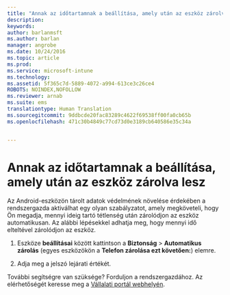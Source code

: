 ```yaml
---
title: "Annak az időtartamnak a beállítása, amely után az eszköz zárolva lesz | Microsoft Intune"
description: 
keywords: 
author: barlanmsft
ms.author: barlan
manager: angrobe
ms.date: 10/24/2016
ms.topic: article
ms.prod: 
ms.service: microsoft-intune
ms.technology: 
ms.assetid: 5f365c7d-5889-4072-a994-613ce3c26ce4
ROBOTS: NOINDEX,NOFOLLOW
ms.reviewer: arnab
ms.suite: ems
translationtype: Human Translation
ms.sourcegitcommit: 9ddbcde20fac83289c4622f69538ff00fa0cb65b
ms.openlocfilehash: 471c30b4849c77cd73d0e3189cb640586e35c34a


---
```



# <a name="set-the-amount-of-time-before-your-device-is-locked"></a>Annak az időtartamnak a beállítása, amely után az eszköz zárolva lesz

Az Android-eszközön tárolt adatok védelmének növelése érdekében a rendszergazda aktiválhat egy olyan szabályzatot, amely megköveteli, hogy Ön megadja, mennyi ideig tartó tétlenség után zárolódjon az eszköz automatikusan. Az alábbi lépésekkel adhatja meg, hogy mennyi idő elteltével zárolódjon az eszköz.

1.  Eszköze **beállításai** között kattintson a **Biztonság** &gt; **Automatikus zárolás** (egyes eszközökön a **Telefon zárolása ezt követően:**) elemre.

2.  Adja meg a jelszó lejárati értékét.

További segítségre van szüksége? Forduljon a rendszergazdához. Az elérhetőségét keresse meg a [Vállalati portál webhelyén](http://portal.manage.microsoft.com).





<!--HONumber=Nov16_HO1-->



